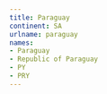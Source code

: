 ```yaml
---
title: Paraguay
continent: SA
urlname: paraguay
names:
- Paraguay
- Republic of Paraguay
- PY
- PRY
---
```


